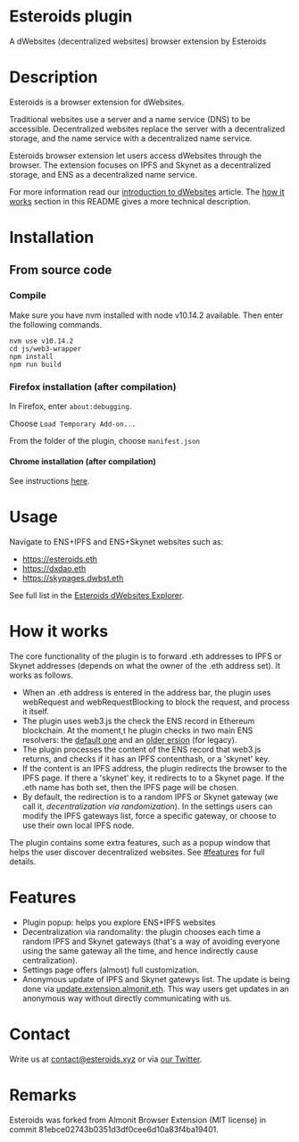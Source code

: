 # Esteroids plugin
A dWebsites (decentralized websites) browser extension by Esteroids


# Description
Esteroids is a browser extension for dWebsites.

Traditional websites use a server and a name service (DNS) to be accessible. Decentralized websites replace the server with a decentralized storage, and the name service with a decentralized name service.

Esteroids browser extension let users access dWebsites through the browser. The extension focuses on IPFS and Skynet as a decentralized storage, and ENS as a decentralized name service. 

For more information read our [introduction to dWebsites](http://blog.almonit.eth/Introduction_to_Dwebsitse.html) article. The [how it works](#how-it-works) section in this README gives a more technical description.

# Installation 
## From source code

### Compile
Make sure you have nvm installed with node v10.14.2 available. Then enter the following commands.

```
nvm use v10.14.2
cd js/web3-wrapper
npm install
npm run build
```


### Firefox installation (after compilation)
In Firefox, enter `about:debugging`.

Choose `Load Temporary Add-on...`

From the folder of the plugin, choose `manifest.json`

#### Chrome installation (after compilation)
See instructions [here](https://thoughtbot.com/blog/how-to-make-a-chrome-extension#load-your-extension-into-chrome).

# Usage
Navigate to ENS+IPFS and ENS+Skynet websites such as:
- https://esteroids.eth
- https://dxdao.eth
- https://skypages.dwbst.eth

See full list in the [Esteroids dWebsites Explorer](http://esteroids.eth/).


# How it works
The core functionality of the plugin is to forward .eth addresses to IPFS or Skynet addresses (depends on what the owner of the .eth address set). It works as follows.

- When an .eth address is entered in the address bar, the plugin uses webRequest and webRequestBlocking to block the request, and process it itself.
- The plugin uses web3.js the check the ENS record in Ethereum blockchain. At the moment,t he plugin checks in two main ENS resolvers: the [default one](https://etherscan.io/address/0x4976fb03C32e5B8cfe2b6cCB31c09Ba78EBaBa41) and an [older ersion](https://etherscan.io/address/0x1da022710dF5002339274AaDEe8D58218e9D6AB5) (for legacy).
- The plugin processes the content of the ENS record that web3.js returns, and checks if it has an IPFS contenthash, or a 'skynet' key.
- If the content is an IPFS address, the plugin redirects the browser to the IPFS page. If there a 'skynet' key, it redirects to to a Skynet page. If the .eth name has both set, then the IPFS page will be chosen.  
-  By default, the redirection is to a random IPFS or Skynet gateway (we call it, *decentralization via randomization*). In the settings users can modify the IPFS gateways list, force a specific gateway, or choose to use their own local IPFS node.

The plugin contains some extra features, such as a popup window that helps the user discover decentralized websites. See [#features](features) for full details.

# Features
- Plugin popup: helps you explore ENS+IPFS websites
- Decentralization via randomality: the plugin chooses each time a random IPFS and Skynet gateways (that's a way of avoiding everyone using the same gateway all the time, and hence indirectly cause centralization).
- Settings page offers (almost) full customization.
- Anonymous update of IPFS and Skynet gatewys list. The update is being done via [update.extension.almonit.eth](https://update.extension.almonit.eth). This way users get updates in an anonymous way without directly communicating with us.

# Contact
Write us at contact@esteroids.xyz or via [our Twitter](https://twitter.com/e_steroids).

# Remarks
Esteroids was forked from Almonit Browser Extension (MIT license) in commit 81ebce02743b0351d3df0cee6d10a83f4ba19401.

